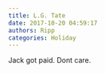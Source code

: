 ```yaml
---
title: L.G. Tate
date: 2017-10-20 04:59:17
authors: Ripp
categories: Holiday
---
```


 Jack got paid. Dont care.